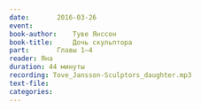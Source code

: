 ```yaml
---
date:		2016-03-26
event:
book-author:	Туве Янссон
book-title:		Дочь скульптора
part:		Главы 1–4
reader:	Яна
duration: 44 минуты
recording: Tove_Jansson-Sculptors_daughter.mp3
text-file:
categories:
---
```

